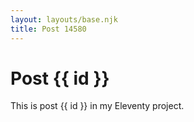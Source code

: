 ```yaml
---
layout: layouts/base.njk
title: Post 14580
---
```


# Post {{ id }}

This is post {{ id }} in my Eleventy project.
